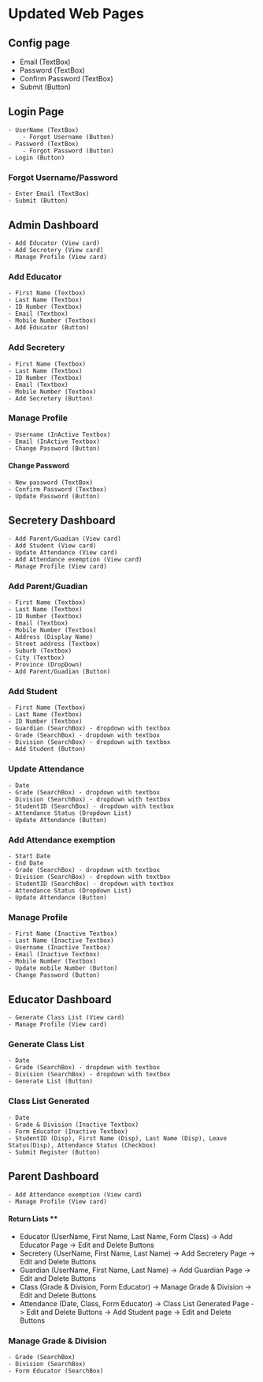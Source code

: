 # Updated Web Pages

## Config page

- Email (TextBox)
- Password (TextBox)
- Confirm Password (TextBox)
- Submit (Button)

## Login Page

    - UserName (TextBox)
        - Forgot Username (Button)
    - Password (TextBox)
        - Forgot Password (Button)
    - Login (Button)

### Forgot Username/Password

    - Enter Email (TextBox)
    - Submit (Button)

## Admin Dashboard

    - Add Educator (View card)
    - Add Secretery (View card)
    - Manage Profile (View card)

### Add Educator

    - First Name (Textbox)
    - Last Name (Textbox)
    - ID Number (Textbox)
    - Email (Textbox)
    - Mobile Number (Textbox)
    - Add Educator (Button)

### Add Secretery

    - First Name (Textbox)
    - Last Name (Textbox)
    - ID Number (Textbox)
    - Email (Textbox)
    - Mobile Number (Textbox)
    - Add Secretery (Button)

### Manage Profile

    - Username (InActive Textbox)
    - Email (InActive Textbox)
    - Change Password (Button)

#### Change Password

    - New password (TextBox)
    - Confirm Password (Textbox)
    - Update Password (Button)

## Secretery Dashboard

    - Add Parent/Guadian (View card)
    - Add Student (View card)
    - Update Attendance (View card)
    - Add Attendance exemption (View card)
    - Manage Profile (View card)

### Add Parent/Guadian

    - First Name (Textbox)
    - Last Name (Textbox)
    - ID Number (Textbox)
    - Email (Textbox)
    - Mobile Number (Textbox)
    - Address (Display Name)
    - Street address (Textbox)
    - Suburb (Textbox)
    - City (Textbox)
    - Province (DropDown)
    - Add Parent/Guadian (Button)

### Add Student

    - First Name (Textbox)
    - Last Name (Textbox)
    - ID Number (Textbox)
    - Guardian (SearchBox) - dropdown with textbox
    - Grade (SearchBox) - dropdown with textbox
    - Division (SearchBox) - dropdown with textbox
    - Add Student (Button)

### Update Attendance

    - Date
    - Grade (SearchBox) - dropdown with textbox
    - Division (SearchBox) - dropdown with textbox
    - StudentID (SearchBox) - dropdown with textbox
    - Attendance Status (Dropdown List)
    - Update Attendance (Button)

### Add Attendance exemption

    - Start Date
    - End Date
    - Grade (SearchBox) - dropdown with textbox
    - Division (SearchBox) - dropdown with textbox
    - StudentID (SearchBox) - dropdown with textbox
    - Attendance Status (Dropdown List)
    - Update Attendance (Button)

### Manage Profile

    - First Name (Inactive Textbox)
    - Last Name (Inactive Textbox)
    - Username (Inactive Textbox)
    - Email (Inactive Textbox)
    - Mobile Number (Textbox)
    - Update mobile Number (Button)
    - Change Password (Button)

## Educator Dashboard

    - Generate Class List (View card)
    - Manage Profile (View card)

### Generate Class List

    - Date
    - Grade (SearchBox) - dropdown with textbox
    - Division (SearchBox) - dropdown with textbox
    - Generate List (Button)

### Class List Generated

    - Date
    - Grade & Division (Inactive Textbox)
    - Form Educator (Inactive Textbox)
    - StudentID (Disp), First Name (Disp), Last Name (Disp), Leave Status(Disp), Attendance Status (Checkbox)
    - Submit Register (Button)

## Parent Dashboard

    - Add Attendance exemption (View card)
    - Manage Profile (View card)

#### Return Lists **

- Educator (UserName, First Name, Last Name, Form Class) -> Add Educator Page -> Edit and Delete Buttons
- Secretery (UserName, First Name, Last Name) -> Add Secretery Page -> Edit and Delete Buttons
- Guardian (UserName, First Name, Last Name) -> Add Guardian Page -> Edit and Delete Buttons
- Class (Grade & Division, Form Educator) -> Manage Grade & Division -> Edit and Delete Buttons
- Attendance (Date, Class, Form Educator) -> Class List Generated Page -> Edit and Delete Buttons -> Add Student page -> Edit and Delete Buttons

### Manage Grade & Division

    - Grade (SearchBox)
    - Division (SearchBox)
    - Form Educator (SearchBox)
